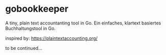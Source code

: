 # gobookkeeper
A tiny, plain text accountanting tool in Go. Ein einfaches, klartext basiertes Buchhaltungstool in Go.


inspired by: https://plaintextaccounting.org/ 


to be continued...


